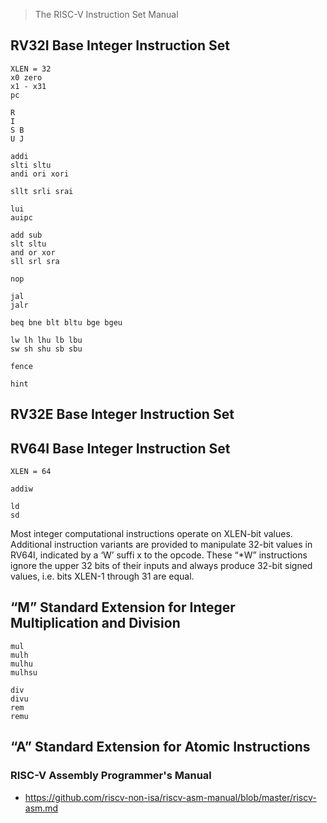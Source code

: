 
> The RISC-V Instruction Set Manual

## RV32I Base Integer Instruction Set

```
XLEN = 32
x0 zero
x1 - x31
pc

R
I
S B
U J

addi
slti sltu
andi ori xori

sllt srli srai

lui
auipc

add sub
slt sltu
and or xor
sll srl sra

nop

jal
jalr

beq bne blt bltu bge bgeu

lw lh lhu lb lbu
sw sh shu sb sbu

fence

hint
```

## RV32E Base Integer Instruction Set

## RV64I Base Integer Instruction Set

```
XLEN = 64

addiw

ld
sd
```

Most integer computational instructions operate on XLEN-bit values. Additional instruction variants are provided to manipulate 32-bit values in RV64I, indicated by a ‘W’ suffi x to the opcode. These “*W” instructions ignore the upper 32 bits of their inputs and always produce 32-bit signed values, i.e. bits XLEN-1 through 31 are equal.

## “M” Standard Extension for Integer Multiplication and Division

```
mul
mulh
mulhu
mulhsu

div
divu
rem
remu
```

## “A” Standard Extension for Atomic Instructions

### RISC-V Assembly Programmer's Manual

* https://github.com/riscv-non-isa/riscv-asm-manual/blob/master/riscv-asm.md


